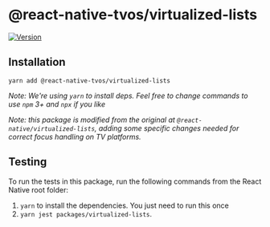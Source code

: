 # @react-native-tvos/virtualized-lists

[![Version][version-badge]][package]

## Installation

```
yarn add @react-native-tvos/virtualized-lists
```

*Note: We're using `yarn` to install deps. Feel free to change commands to use `npm` 3+ and `npx` if you like*

*Note: this package is modified from the original at `@react-native/virtualized-lists`, adding some specific changes needed for correct focus handling on TV platforms.*

[version-badge]: https://img.shields.io/npm/v/@react-native-tvos/virtualized-lists?style=flat-square
[package]: https://www.npmjs.com/package/@react-native-tvos/virtualized-lists

## Testing

To run the tests in this package, run the following commands from the React Native root folder:

1. `yarn` to install the dependencies. You just need to run this once
2. `yarn jest packages/virtualized-lists`.
